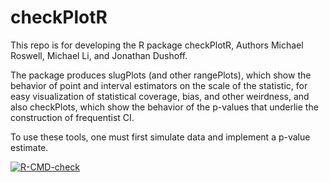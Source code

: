 # checkPlotR

This repo is for developing the R package checkPlotR, Authors Michael Roswell,
Michael Li, and Jonathan Dushoff.

The package produces slugPlots (and other rangePlots), which show the behavior
of point and interval estimators on the scale of the statistic, for easy
visualization of statistical coverage, bias, and other weirdness, and also
checkPlots, which show the behavior of the p-values that underlie the
construction of frequentist CI.

To use these tools, one must first simulate data and implement a p-value
estimate.

<!-- badges: start -->
  [![R-CMD-check](https://github.com/dushoff/checkPlots/actions/workflows/R-CMD-check.yaml/badge.svg)](https://github.com/dushoff/checkPlots/actions/workflows/R-CMD-check.yaml)
<!-- badges: end -->
